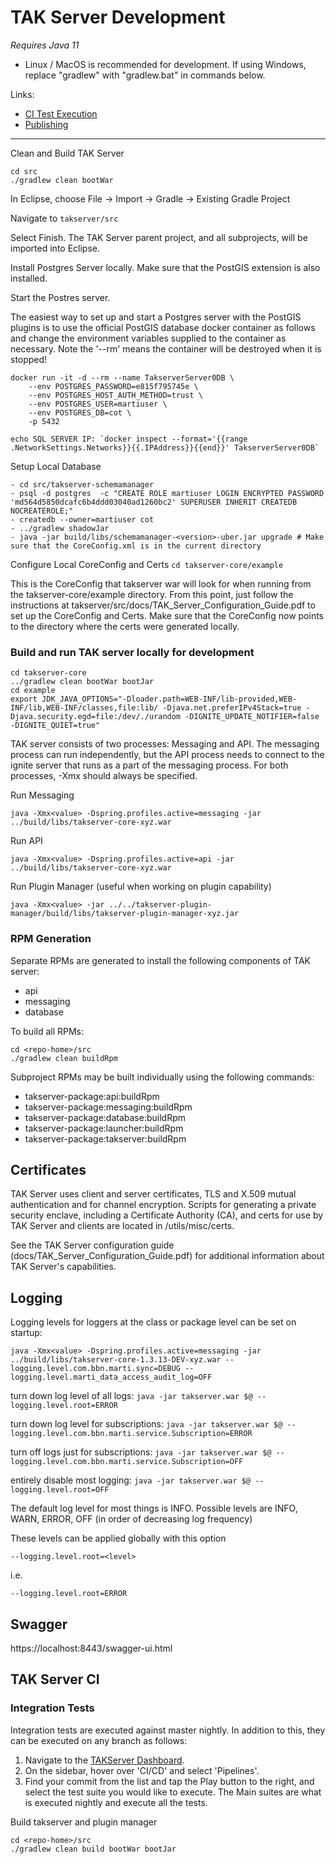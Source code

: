 # TAK Server Development
*Requires Java 11*

* Linux / MacOS is recommended for development. If using Windows, replace "gradlew" with "gradlew.bat" in commands below.

Links:
 * [CI Test Execution](src/takserver-takcl-core/docs/ci_testing.md)
 * [Publishing](docs/publishing.md)

---
Clean and Build TAK Server
```
cd src
./gradlew clean bootWar
```

In Eclipse, choose File -> Import -> Gradle -> Existing Gradle Project

Navigate to `takserver/src`

Select Finish. The TAK Server parent project, and all subprojects, will be imported into Eclipse.

Install Postgres Server locally. Make sure that the PostGIS extension is also installed.

Start the Postres server.

The easiest way to set up and start a Postgres server with the PostGIS plugins is to use the official PostGIS database docker container as follows and change the environment variables supplied to the container as necessary. Note the '--rm' means the container will be destroyed when it is stopped!

```
docker run -it -d --rm --name TakserverServer0DB \
    --env POSTGRES_PASSWORD=e815f795745e \
    --env POSTGRES_HOST_AUTH_METHOD=trust \
    --env POSTGRES_USER=martiuser \
    --env POSTGRES_DB=cot \
    -p 5432

echo SQL SERVER IP: `docker inspect --format='{{range .NetworkSettings.Networks}}{{.IPAddress}}{{end}}' TakserverServer0DB`
```

Setup Local Database
```
- cd src/takserver-schemamanager
- psql -d postgres  -c "CREATE ROLE martiuser LOGIN ENCRYPTED PASSWORD 'md564d5850dcafc6b4ddd03040ad1260bc2' SUPERUSER INHERIT CREATEDB NOCREATEROLE;"
- createdb --owner=martiuser cot
- ../gradlew shadowJar
- java -jar build/libs/schemamanager-<version>-uber.jar upgrade # Make sure that the CoreConfig.xml is in the current directory
```

Configure Local CoreConfig and Certs
```cd takserver-core/example```

This is the CoreConfig that takserver war will look for when running from the takserver-core/example directory. From this point, just follow the instructions at takserver/src/docs/TAK_Server_Configuration_Guide.pdf to set up the CoreConfig and Certs. Make sure that the CoreConfig now points to the directory where the certs were generated locally.


### Build and run TAK server locally for development

```
cd takserver-core
../gradlew clean bootWar bootJar
cd example
export JDK_JAVA_OPTIONS="-Dloader.path=WEB-INF/lib-provided,WEB-INF/lib,WEB-INF/classes,file:lib/ -Djava.net.preferIPv4Stack=true -Djava.security.egd=file:/dev/./urandom -DIGNITE_UPDATE_NOTIFIER=false -DIGNITE_QUIET=true"
```

TAK server consists of two processes: Messaging and API. The messaging process can run independently, but the API process needs to connect to the ignite server that runs as a part of the messaging process. For both processes, -Xmx should always be specified.

Run Messaging
```
java -Xmx<value> -Dspring.profiles.active=messaging -jar ../build/libs/takserver-core-xyz.war
```

Run API
```
java -Xmx<value> -Dspring.profiles.active=api -jar ../build/libs/takserver-core-xyz.war
```

Run Plugin Manager (useful when working on plugin capability)
```
java -Xmx<value> -jar ../../takserver-plugin-manager/build/libs/takserver-plugin-manager-xyz.jar 
```

### RPM Generation
Separate RPMs are generated to install the following components of TAK server:

* api
* messaging
* database

To build all RPMs:
```
cd <repo-home>/src
./gradlew clean buildRpm
```

Subproject RPMs may be built individually using the following commands:
 
* takserver-package:api:buildRpm
* takserver-package:messaging:buildRpm
* takserver-package:database:buildRpm
* takserver-package:launcher:buildRpm
* takserver-package:takserver:buildRpm

## Certificates
TAK Server uses client and server certificates, TLS and X.509 mutual authentication and for channel encryption. Scripts for generating a private security enclave, including a Certificate Authority (CA), and certs for use by TAK Server and clients are located in /utils/misc/certs.

See the TAK Server configuration guide (docs/TAK_Server_Configuration_Guide.pdf) for additional information about TAK Server's capabilities.

## Logging
Logging levels for loggers at the class or package level can be set on startup:
```
java -Xmx<value> -Dspring.profiles.active=messaging -jar ../build/libs/takserver-core-1.3.13-DEV-xyz.war --logging.level.com.bbn.marti.sync=DEBUG --logging.level.marti_data_access_audit_log=OFF
```

turn down log level of all logs:
```java -jar takserver.war $@ --logging.level.root=ERROR```

turn down log level for subscriptions:
```java -jar takserver.war $@ --logging.level.com.bbn.marti.service.Subscription=ERROR```

turn off logs just for subscriptions:
```java -jar takserver.war $@ --logging.level.com.bbn.marti.service.Subscription=OFF```

entirely disable most logging:
```java -jar takserver.war $@ --logging.level.root=OFF```

The default log level for most things is INFO. Possible levels are INFO, WARN, ERROR, OFF (in order of decreasing log frequency)


These levels can be applied globally with this option 

```--logging.level.root=<level>```

i.e.

```--logging.level.root=ERROR```

## Swagger
https://localhost:8443/swagger-ui.html

## TAK Server CI

### Integration Tests

Integration tests are executed against master nightly. In addition to this, they can be executed on any branch as follows:  
1.  Navigate to the [TAKServer Dashboard](https://git.tak.gov/core/takserver).  
2.  On the sidebar, hover over 'CI/CD' and select 'Pipelines'.  
3.  Find your commit from the list and tap the Play button to the right, and select the test suite you would like to execute.  The Main suites are what is executed nightly and execute all the tests.  


Build takserver and plugin manager

```
cd <repo-home>/src
./gradlew clean build bootWar bootJar
```




